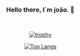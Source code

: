 <h3 align="center"> Hello there, I´m joão. 👋</h3>
<br>

<section align="center">

[![trophy](https://github-profile-trophy.vercel.app/?username=JohnAntu&theme=dracula)](https://github.com/ryo-ma/github-profile-trophy)


  
[![Top Langs](https://github-readme-stats.vercel.app/api/top-langs/?username=JohnAntu&layout=compact)](https://github.com/anuraghazra/github-readme-stats)

<!--
### Website: 
[![Blog](https://img.shields.io/website?label=joaoantudv.ueuo.com&style=for-the-badge&url=http://joaoantudv.ueuo.com/)](http://joaoantudv.ueuo.com)-->

</section>

